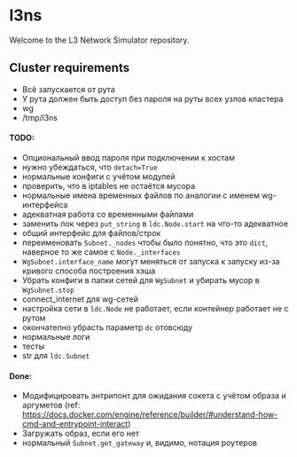 # l3ns

Welcome to the L3 Network Simulator repository.


## Cluster requirements
* Всё запускается от рута
* У рута должен быть доступ без пароля на руты всех узлов кластера
* wg
* /tmp/l3ns

#### TODO:
* Опциональный ввод пароля при подключении к хостам
* нужно убеждаться, что `detach=True`
* нормальные конфиги с учётом модулей
* проверить, что в iptables не остаётся мусора
* нормальные имена временных файлов по аналогии с именем wg-интерфейса
* адекватная работа со временными файлами
* заменить лок через `put_string` в `ldc.Node.start` на что-то адекватное
* общий интерфейс для файлов/строк
* переименовать `Subnet._nodes` чтобы было понятно, что это `dict`, наверное то же самое с `Node._interfaces`
* `WgSubnet.interface_name` могут меняться от запуска к запуску из-за кривого способа построения хэша
* Убрать конфиги в папки сетей для `WgSubnet` и убирать мусор в `WgSubnet.stop`
* connect_internet для wg-сетей
* настройка сети в `ldc.Node` не работает, если контейнер работает не с рутом
* окончателно убрасть параметр `dc` отовсюду
* нормальные логи
* тесты
* str для `ldc.Subnet`


#### Done:
* Модифицировать энтрипонт для ожидания сокета с учётом образа и аргуметов (ref: https://docs.docker.com/engine/reference/builder/#understand-how-cmd-and-entrypoint-interact)
* Загружать образ, если его нет
* нормальный `Subnet.get_gateway` и, видимо, нотация роутеров
